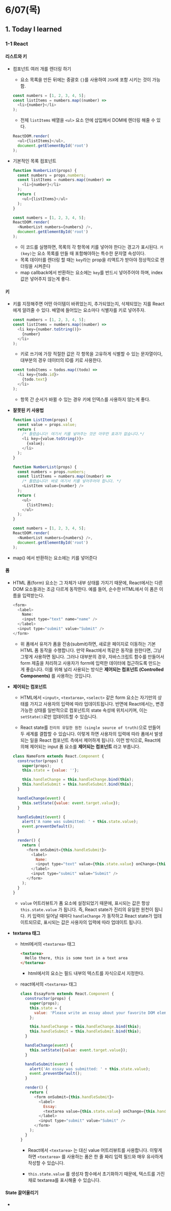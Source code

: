 # 6/07(목)

## 1. Today I learned

### 1-1 React

#### 리스트와 키

- 컴포넌트 여러 개를 렌더링 하기
  - 요소 목록을 만든 뒤에는 중괄호 `{}`를 사용하여 `JSX`에 포함 시키는 것이 가능함.

  ```js
  const numbers = [1, 2, 3, 4, 5];
  const listItems = numbers.map((number) =>
    <li>{number}</li>
  );
  ```

  - 전체 `listItems` 배열을 `<ul>` 요소 안에 삽입해서 DOM에 렌더링 해줄 수 있다. 

  ```js
  ReactDOM.render(
    <ul>{listItems}</ul>,
    document.getElementById('root')
  );
  ```

- 기본적인 목록 컴포넌트

  ```js
  function NumberList(props) {
    const numbers = props.numbers;
    const listItems = numbers.map((number) =>
      <li>{number}</li>
    );
    return (
      <ul>{listItems}</ul>
    );
  }

  const numbers = [1, 2, 3, 4, 5];
  ReactDOM.render(
    <NumberList numbers={numbers} />,
    document.getElementById('root')
  );
  ```

  - 이 코드를 실행하면, 목록의 각 항목에 키를 넣어야 한다는 경고가 표시된다. `키(key)`는 요소 목록를 만들 때 포함해야하는 특수한 문자열 속성이다.
  - 목록 데이터를 렌더링 할 때는 `key`라는 prop을 리액트가 받아야 정상적으로 렌더링을 시켜준다
  - map callback에서 반환하는 요소에는 `key`를 반드시 넣어주어야 하며, index값은 넣어주지 않는게 좋다.

#### 키

- 키를 지정해주면 어떤 아이템이 바뀌었는지, 추가되었는지, 삭제되었는 지를 React에게 알려줄 수 있다. 배열에 들어있는 요소마다 식별자를 키로 넣어주자.

  ```js
  const numbers = [1, 2, 3, 4, 5];
  const listItems = numbers.map((number) =>
    <li key={number.toString()}>
      {number}
    </li>
  );
  ```

  - 키로 쓰기에 가장 적절한 값은 각 항목을 고유하게 식별할 수 있는 문자열이다, 대부분의 경우 데이터의 ID를 키로 사용한다.

  ```js
  const todoItems = todos.map((todo) =>
    <li key={todo.id}>
      {todo.text}
    </li>
  );
  ```

  - 항목 간 순서가 바뀔 수 있는 경우 키에 인덱스를 사용하지 않는게 좋다. 

- **잘못된 키 사용법**

  ```js
  function ListItem(props) {
    const value = props.value;
    return (
      /* 틀렸습니다! 여기서 키를 넣어주는 것은 아무런 효과가 없습니다.*/
      <li key={value.toString()}>
        {value};
      </li>
    );
  }

  function NumberList(props) {
    const numbers = props.numbers;
    const listItems = numbers.map((number) =>
      /* 틀렸습니다! 바로 여기서 키를 넣어주어야 합니다. */
      <ListItem value={number} />
    );
    return (
      <ul>
        {listItems};
      </ul>
    );
  }

  const numbers = [1, 2, 3, 4, 5];
  ReactDOM.render(
    <NumberList numbers={numbers} />,
    document.getElementById('root')
  );
  ```

- map() 에서 반환하는 요소에는 키를 넣어준다










#### 폼
- HTML 폼(form) 요소는 그 자체가 내부 상태를 가지기 때문에, React에서는 다른 DOM 요소들과는 조금 다르게 동작한다. 예를 들어, 순수한 HTML에서 이 폼은 이름을 입력받는다.

  ```js
  <form>
    <label>
      Name:
      <input type="text" name="name" />
    </label>
    <input type="submit" value="Submit" />
  </form>
  ```

  - 위 폼에서 유저가 폼을 전송(submit)하면, 새로운 페이지로 이동하는 기본 HTML 폼 동작을 수행합니다. 만약 React에서 똑같은 동작을 원한다면, 그냥 그렇게 사용하면 됩니다. 그러나 대부분의 경우, 자바스크립트 함수를 만들어서 form 제출을 처리하고 사용자가 form에 입력한 데이터에 접근하도록 만드는 게 좋습니다. 이를 위해 널리 사용되는 방식은 **제어되는 컴포넌트 (Controlled Components)** 를 사용하는 것입니다.

- **제어되는 컴포넌트**
  - HTML에서 `<input>`, `<textarea>`, `<select>` 같은 form 요소는 자기만의 상태를 가지고 사용자의 입력에 따라 업데이트됩니다. 반면에 React에서는, 변경 가능한 상태를 일반적으로 컴포넌트의 state 속성에 위치시키며, 이는 `setState()`로만 업데이트할 수 있습니다.

  - React state를 `진리의 유일한 원천 (single source of truth)`으로 만들어 두 세계를 결합할 수 있습니다. 이렇게 하면 사용자의 입력에 따라 폼에서 발생되는 일을 React 컴포넌트 측에서 제어하게 됩니다. 이런 방식으로, React에 의해 제어되는 input 폼 요소를 **제어되는 컴포넌트** 라고 부릅니다.

  ```js
  class NameForm extends React.Component {
    constructor(props) {
      super(props);
      this.state = {value: ''};

      this.handleChange = this.handleChange.bind(this);
      this.handleSubmit = this.handleSubmit.bind(this);
    }

    handleChange(event) {
      this.setState({value: event.target.value});
    }

    handleSubmit(event) {
      alert('A name was submitted: ' + this.state.value);
      event.preventDefault();
    }

    render() {
      return (
        <form onSubmit={this.handleSubmit}>
          <label>
            Name:
            <input type="text" value={this.state.value} onChange={this.handleChange} />
          </label>
          <input type="submit" value="Submit" />
        </form>
      );
    }
  }
  ```

  - `value` 어트리뷰트가 폼 요소에 설정되었기 때문에, 표시되는 값은 항상 `this.state.value` 가 됩니다. 즉, React state가 진리의 유일한 원천이 됩니다. 키 입력이 일어날 때마다 `handleChange` 가 동작하고 React state가 업데이트되므로, 표시되는 값은 사용자의 입력에 따라 업데이트 됩니다.

- **textarea 태그**
  - html에서의 `<textarea>` 태그

    ```html
    <textarea>
      Hello there, this is some text in a text area
    </textarea>
    ```
    - html에서의 요소는 필드 내부의 텍스트를 자식으로서 지정한다.
  
  - react에서의 `<textarea>` 태그

    ```js
    class EssayForm extends React.Component {
      constructor(props) {
        super(props);
        this.state = {
          value: 'Please write an essay about your favorite DOM element.'
        };

        this.handleChange = this.handleChange.bind(this);
        this.handleSubmit = this.handleSubmit.bind(this);
      }

      handleChange(event) {
        this.setState({value: event.target.value});
      }

      handleSubmit(event) {
        alert('An essay was submitted: ' + this.state.value);
        event.preventDefault();
      }

      render() {
        return (
          <form onSubmit={this.handleSubmit}>
            <label>
              Essay:
              <textarea value={this.state.value} onChange={this.handleChange} />
            </label>
            <input type="submit" value="Submit" />
          </form>
        );
      }
    }
    ```
    - React에서 `<textarea>` 는 대신 value 어트리뷰트를 사용합니다. 이렇게 하면 `<textarea>` 를 사용하는 폼은 한 줄 짜리 입력 필드와 매우 유사하게 작성할 수 있습니다.
    
    - `this.state.value` 를 생성자 함수에서 초기화하기 때문에, 텍스트를 가진 채로 textarea를 표시해줄 수 있습니다.






#### State 끌어올리기
- 